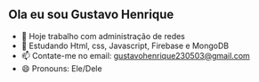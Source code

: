 ## Ola eu sou Gustavo Henrique

- 🔭 Hoje trabalho com administração de redes
- 🌱 Estudando Html, css, Javascript, Firebase e MongoDB
- 📫 Contate-me no email: gustavohenrique230503@gmail.com
- 😄 Pronouns: Ele/Dele
